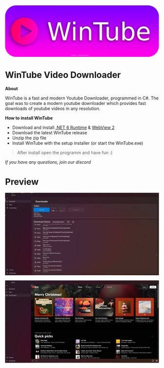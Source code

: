 ![Preview 1](img/wintube-banner.png)

# WinTube Video Downloader

**About**

WinTube is a fast and modern Youtube Downloader, programmed in C#. The goal was to create a modern youtube downloader which provides fast downloads of youtube videos in any resolution.


**How to install WinTube**

- Download and install [.NET 6 Runtime](https://dotnet.microsoft.com/en-us/download/dotnet/6.0) & [WebView 2](https://developer.microsoft.com/de-de/microsoft-edge/webview2/)
- Download the latest WinTube release
- Unzip the zip file
- Install WinTube with the setup installer (or start the WinTube.exe)
> After install open the programm and have fun :)


*If you have any questions, join our discord*

# Preview

![Preview 1](img/wintube-screenshot-1.png)

![Preview 1](img/wintube-screenshot-2.png)
